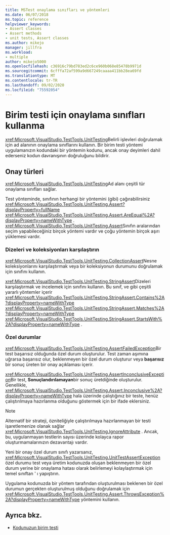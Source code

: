 ```yaml
---
title: MSTest onaylama sınıfları ve yöntemleri
ms.date: 06/07/2018
ms.topic: reference
helpviewer_keywords:
- Assert classes
- Assert methods
- unit tests, Assert classes
ms.author: mikejo
manager: jillfra
ms.workload:
- multiple
author: mikejo5000
ms.openlocfilehash: c36916c79bd783ed2c6ce960b068e85478b9971d
ms.sourcegitcommit: 6cfffa72af599a9d667249caaaa411bb28ea69fd
ms.translationtype: MT
ms.contentlocale: tr-TR
ms.lasthandoff: 09/02/2020
ms.locfileid: "75592054"
---
```

# <a name="use-assert-classes-for-unit-testing"></a>Birim testi için onaylama sınıfları kullanma

<xref:Microsoft.VisualStudio.TestTools.UnitTesting>Belirli işlevleri doğrulamak için ad alanının onaylama sınıflarını kullanın. Bir birim testi yöntemi uygulamanızın kodundaki bir yöntemin kodunu, ancak onay deyimleri dahil ederseniz kodun davranışının doğruluğunu bildirir.

## <a name="kinds-of-asserts"></a>Onay türleri

<xref:Microsoft.VisualStudio.TestTools.UnitTesting>Ad alanı çeşitli tür onaylama sınıfları sağlar.

Test yönteminde, sınıfının herhangi bir yöntemini (gibi) çağırabilirsiniz <xref:Microsoft.VisualStudio.TestTools.UnitTesting.Assert?displayProperty=fullName> <xref:Microsoft.VisualStudio.TestTools.UnitTesting.Assert.AreEqual%2A?displayProperty=nameWithType> . <xref:Microsoft.VisualStudio.TestTools.UnitTesting.Assert>Sınıfın aralarından seçim yapabileceğiniz birçok yöntemi vardır ve çoğu yöntemin birçok aşırı yüklemesi vardır.

### <a name="compare-strings-and-collections"></a>Dizeleri ve koleksiyonları karşılaştırın

<xref:Microsoft.VisualStudio.TestTools.UnitTesting.CollectionAssert>Nesne koleksiyonlarını karşılaştırmak veya bir koleksiyonun durumunu doğrulamak için sınıfını kullanın.

<xref:Microsoft.VisualStudio.TestTools.UnitTesting.StringAssert>Dizeleri karşılaştırmak ve incelemek için sınıfını kullanın. Bu sınıf, ve gibi çeşitli yararlı yöntemler içerir <xref:Microsoft.VisualStudio.TestTools.UnitTesting.StringAssert.Contains%2A?displayProperty=nameWithType> <xref:Microsoft.VisualStudio.TestTools.UnitTesting.StringAssert.Matches%2A?displayProperty=nameWithType> <xref:Microsoft.VisualStudio.TestTools.UnitTesting.StringAssert.StartsWith%2A?displayProperty=nameWithType> .

### <a name="exceptions"></a>Özel durumlar

<xref:Microsoft.VisualStudio.TestTools.UnitTesting.AssertFailedException>Bir test başarısız olduğunda özel durum oluşturulur. Test zaman aşımına uğrarsa başarısız olur, beklenmeyen bir özel durum oluşturur veya **başarısız** bir sonuç üreten bir onay açıklaması içerir.

<xref:Microsoft.VisualStudio.TestTools.UnitTesting.AssertInconclusiveException>Bir test, **Sonuçlandırılamayan**bir sonuç üretdiğinde oluşturulur. Genellikle, <xref:Microsoft.VisualStudio.TestTools.UnitTesting.Assert.Inconclusive%2A?displayProperty=nameWithType> hala üzerinde çalıştığınız bir teste, henüz çalıştırılmaya hazırlanma olduğunu göstermek için bir ifade eklersiniz.

> [!NOTE]
> Alternatif bir strateji, özniteliğiyle çalıştırılmaya hazırlanmayan bir testi işaretlemenize olanak sağlar <xref:Microsoft.VisualStudio.TestTools.UnitTesting.IgnoreAttribute> . Ancak, bu, uygulanmayan testlerin sayısı üzerinde kolayca rapor oluşturmamalarınızın dezavantajı vardır.

Yeni bir onay özel durum sınıfı yazarsanız, <xref:Microsoft.VisualStudio.TestTools.UnitTesting.UnitTestAssertException> özel durumu test veya üretim kodunuzda oluşan beklenmeyen bir özel durum yerine bir onaylama hatası olarak belirlemeyi kolaylaştırmak için temel sınıftan ' ı yapıştırın.

Uygulama kodunuzda bir yöntem tarafından oluşturulması beklenen bir özel durumun gerçekten oluşturulmuş olduğunu doğrulamak için <xref:Microsoft.VisualStudio.TestTools.UnitTesting.Assert.ThrowsException%2A?displayProperty=nameWithType> yöntemini kullanın.

## <a name="see-also"></a>Ayrıca bkz.

- [Kodunuzun birim testi](../test/unit-test-your-code.md)
